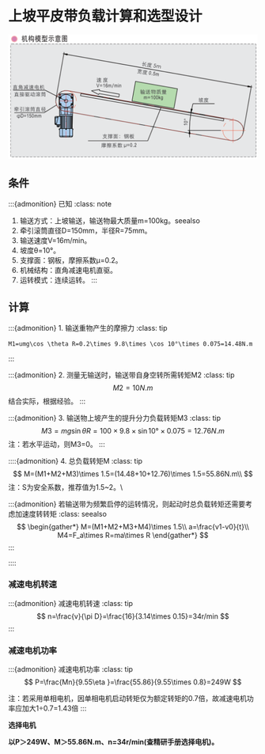 # 上坡平皮带负载计算和选型设计

![image-20250621094423501](./1750470106821.assets/image-20250621094423501.png)

## 条件

:::{admonition} 已知
:class: note
1. 输送方式：上坡输送，输送物最大质量m=100kg。seealso
2. 牵引滚筒直径D=150mm，半径R=75mm。
3. 输送速度V=16m/min。
4. 坡度θ=10°。
5. 支撑面：钢板，摩擦系数μ=0.2。
6. 机械结构：直角减速电机直驱。
7. 运转模式：连续运转。
:::

## 计算


:::{admonition} 1.  输送重物产生的摩擦力
:class: tip
```{math}
M1=umg\cos \theta R=0.2\times 9.8\times \cos 10°\times 0.075=14.48N.m
```
:::


:::{admonition} 2.  测量无输送时，输送带自身空转所需转矩M2
:class: tip
$$
M2=10N.m
$$
结合实际，根据经验。
:::


:::{admonition} 3.  输送物上坡产生的提升分力负载转矩M3
:class: tip
$$
M3=mg\sin \theta R=100\times 9.8\times \sin 10°\times 0.075=12.76N.m
$$
注：若水平运动，则M3=0。
:::


::::{admonition} 4.  总负载转矩M
:class: tip
$$
M=(M1+M2+M3)\times 1.5=(14.48+10+12.76)\times 1.5=55.86N.m\\
$$
注：S为安全系数，推荐值为1.5~2。\

:::{admonition} 若输送带为频繁启停的运转情况，则起动时总负载转矩还需要考虑加速度转转矩
:class: seealso
$$
\begin{gather*}
M=(M1+M2+M3+M4)\times 1.5\\
a=\frac{v1-v0}{t}\\
M4=F_a\times R=ma\times R
\end{gather*}
$$
:::

::::

### 减速电机转速
:::{admonition} 减速电机转速
:class: tip
$$
n=\frac{v}{\pi D}=\frac{16}{3.14\times 0.15}=34r/min
$$
:::

### 减速电机功率
:::{admonition} 减速电机功率
:class: tip
$$
P=\frac{Mn}{9.55\eta }=\frac{55.86}{9.55\times 0.8}=249W
$$

注：若采用单相电机，因单相电机启动转矩仅为额定转矩的0.7倍，故减速电机功率应加大1÷0.7=1.43倍
:::


**选择电机**

​	**以P＞249W、M＞55.86N.m、n=34r/min(查精研手册选择电机)。**







